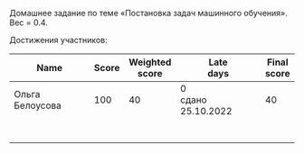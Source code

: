 Домашнее задание по теме «Постановка задач машинного обучения». Вес = 0.4.


Достижения участников:

| Name | Score | Weighted<br>score | Late<br>days | Final<br>score |
| ---- | ----- | ----------------- | ------------ | -------------- |
| Ольга Белоусова | 100 | 40 | 0<br />сдано 25.10.2022 | 40 |
|      |       |                   |              |                |
|      |       |                   |              |                |
|      |       |                   |              |                |
|      |       |                   |              |                |
|      |       |                   |              |                |
|      |       |                   |              |                |
|      |       |                   |              |                |
